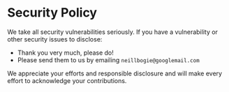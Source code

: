 # Security Policy

We take all security vulnerabilities seriously.
If you have a vulnerability or other security issues to disclose:

- Thank you very much, please do!
- Please send them to us by emailing `neillbogie@googlemail.com`

We appreciate your efforts and responsible disclosure and will make every effort to acknowledge your contributions.
